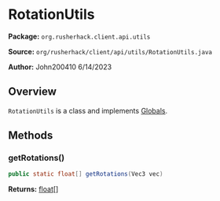 # RotationUtils

**Package:** `org.rusherhack.client.api.utils`

**Source:** `org/rusherhack/client/api/utils/RotationUtils.java`

**Author:** John200410 6/14/2023



## Overview

`RotationUtils` is a class and implements [Globals](/client/api/Globals.md).

## Methods

### getRotations()

```java
public static float[] getRotations(Vec3 vec)
```

**Returns:** [float](https://docs.oracle.com/en/java/javase/21/docs/api/java.base/java/lang/Float.html)[]

